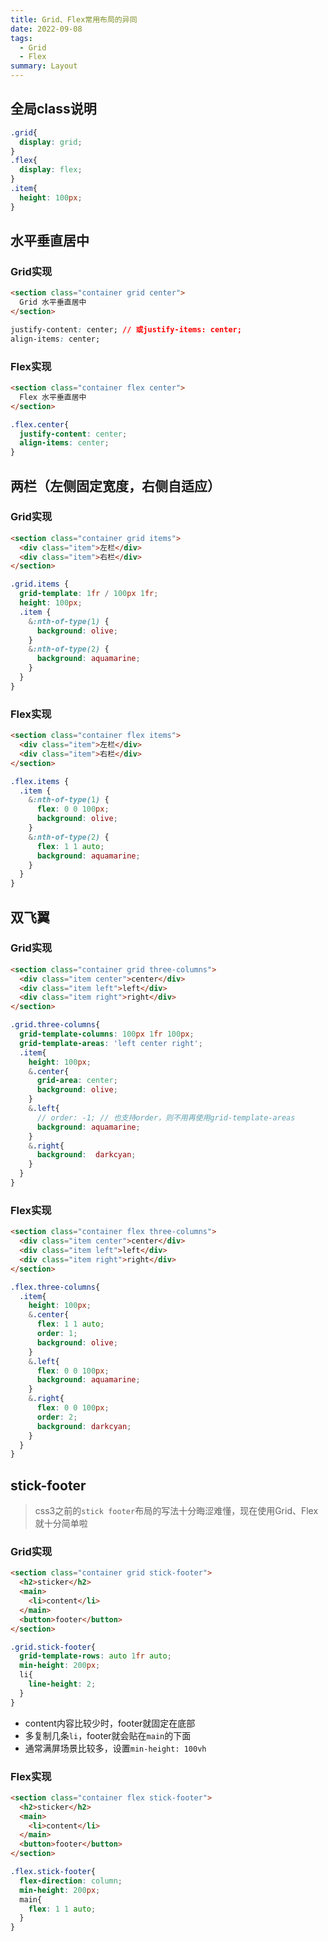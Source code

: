 ```yaml
---
title: Grid、Flex常用布局的异同
date: 2022-09-08
tags:
  - Grid
  - Flex
summary: Layout
---
```


## 全局class说明
```css
.grid{
  display: grid;
}
.flex{
  display: flex;
}
.item{
  height: 100px;
}
```
## 水平垂直居中
### Grid实现
```html
<section class="container grid center">
  Grid 水平垂直居中
</section>
```
```css
justify-content: center; // 或justify-items: center;
align-items: center;
```
### Flex实现
```html
<section class="container flex center">
  Flex 水平垂直居中
</section>
```
```css
.flex.center{
  justify-content: center;
  align-items: center;
}
```
## 两栏（左侧固定宽度，右侧自适应）
### Grid实现
```html
<section class="container grid items">
  <div class="item">左栏</div>
  <div class="item">右栏</div>
</section>
```
```scss
.grid.items {
  grid-template: 1fr / 100px 1fr;
  height: 100px;
  .item {
    &:nth-of-type(1) {
      background: olive;
    }
    &:nth-of-type(2) {
      background: aquamarine;
    }
  }
}
```
### Flex实现
```html
<section class="container flex items">
  <div class="item">左栏</div>
  <div class="item">右栏</div>
</section>
```
```scss
.flex.items {
  .item {
    &:nth-of-type(1) {
      flex: 0 0 100px;
      background: olive;
    }
    &:nth-of-type(2) {
      flex: 1 1 auto;
      background: aquamarine;
    }
  }
}
```
## 双飞翼
### Grid实现
```html
<section class="container grid three-columns">
  <div class="item center">center</div>
  <div class="item left">left</div>
  <div class="item right">right</div>
</section>
```
```scss
.grid.three-columns{
  grid-template-columns: 100px 1fr 100px;
  grid-template-areas: 'left center right';
  .item{
    height: 100px;
    &.center{
      grid-area: center;
      background: olive;
    }
    &.left{
      // order: -1; // 也支持order，则不用再使用grid-template-areas
      background: aquamarine;
    }
    &.right{
      background:  darkcyan;
    }
  }
}
```
### Flex实现
```html
<section class="container flex three-columns">
  <div class="item center">center</div>
  <div class="item left">left</div>
  <div class="item right">right</div>
</section>
```
```scss
.flex.three-columns{
  .item{
    height: 100px;
    &.center{
      flex: 1 1 auto;
      order: 1;
      background: olive;
    }
    &.left{
      flex: 0 0 100px;
      background: aquamarine;
    }
    &.right{
      flex: 0 0 100px;
      order: 2;
      background: darkcyan;
    }
  }
}
```
## stick-footer
> css3之前的`stick footer`布局的写法十分晦涩难懂，现在使用Grid、Flex就十分简单啦
### Grid实现
```html
<section class="container grid stick-footer">
  <h2>sticker</h2>
  <main>
    <li>content</li>
  </main>
  <button>footer</button>
</section>
```
```scss
.grid.stick-footer{
  grid-template-rows: auto 1fr auto;
  min-height: 200px;
  li{
    line-height: 2;
  }
}
```
* content内容比较少时，footer就固定在底部
* 多复制几条`li`，footer就会贴在`main`的下面
* 通常满屏场景比较多，设置`min-height: 100vh`
### Flex实现
```html
<section class="container flex stick-footer">
  <h2>sticker</h2>
  <main>
    <li>content</li>
  </main>
  <button>footer</button>
</section>
```
```scss
.flex.stick-footer{
  flex-direction: column;
  min-height: 200px;
  main{
    flex: 1 1 auto;
  }
}
```